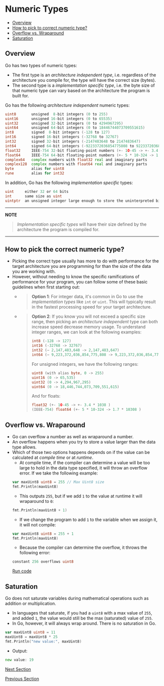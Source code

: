 # Numeric Types

- [Overview](#overview)
- [How to pick to correct numeric type?](#how-to-pick-the-correct-numeric-type)
- [Overflow vs. Wraparound](#overflow-vs-wraparound)
- [Saturation](#saturation)

## Overview

Go has two types of numeric types:

- The first type is an _architecture independent type_, i.e. regardless of the architecture you compile for, the type
  will have the correct size (bytes).
- The second type is a _implementation specific type_, i.e. the byte size of that numeric type can vary based on the
  architecture the program is built for.

Go has the following _architecture independent_ numeric types:

```go
uint8       unsigned  8-bit integers (0 to 255)
uint16      unsigned 16-bit integers (0 to 65535)
uint32      unsigned 32-bit integers (0 to 4294967295)
uint64      unsigned 64-bit integers (0 to 18446744073709551615)
int8        signed  8-bit integers (-128 to 127)
int16       signed 16-bit integers (-32768 to 32767)
int32       signed 32-bit integers (-2147483648 to 2147483647)
int64       signed 64-bit integers (-9223372036854775808 to 9223372036854775807)
float32     IEEE-754 32-bit floating-point numbers (+- 1O-45 -> +- 3.4 * 1038 )
float64     IEEE-754 64-bit floating-point numbers (+- 5 * 10-324 -> 1.7 * 10308 )
complex64   complex numbers with float32 real and imaginary parts
complex128  complex numbers with float64 real and imaginary parts
byte        alias for uint8
rune        alias for int32
```

In addition, Go has the following _implementation specific_ types:

```go
uint     either 32 or 64 bits
int      same size as uint
uintptr  an unsigned integer large enough to store the uninterpreted bits of a pointer value
```

---
__NOTE__
> _Implementation specific types_ will have their size defined by the architecture the program is compiled for.
---

## How to pick the correct numeric type?

- Picking the correct type usually has more to do with performance for the target architecture you are programming for
  than the size of the data you are working with.
- However, without needing to know the specific ramifications of performance for your program, you can follow some of
  these basic guidelines when first starting out:
    - > __Option 1__: For integer data, it's common in Go to use the _implementation types_ like `int` or `uint`. This will typically result in the fastest processing speed for your target architecture.
    - > __Option 2__: If you know you will not exceed a specific size range, then picking an _architecture independent_
      type can both increase speed decrease memory usage. To understand integer ranges, we can look at the following examples:
      > ```go
      > int8 (-128 -> 127)
      > int16 (-32768 -> 32767)
      > int32 (− 2,147,483,648 -> 2,147,483,647)
      > int64 (− 9,223,372,036,854,775,808 -> 9,223,372,036,854,775,807)
      > ```
      > For unsigned integers, we have the following ranges:
      > ```go
      > uint8 (with alias byte, 0 -> 255)
      > uint16 (0 -> 65,535)
      > uint32 (0 -> 4,294,967,295)
      > uint64 (0 -> 18,446,744,073,709,551,615)
      > ```
      > And for floats:
      > ```go
      > float32 (+- 1O-45 -> +- 3.4 * 1038 )
      > (IEEE-754) float64 (+- 5 * 10-324 -> 1.7 * 10308 )
      > ```

## Overflow vs. Wraparound

- Go can overflow a number as well as wraparound a number.
- An overflow happens when you try to store a value larger than the data type allows.
- Which of those two options happens depends on if the value can be calculated at _compile time_ or at _runtime_.
    - At compile time, if the compiler can determine a value will be too large to hold in the data type specified, it
      will throw an overflow error. If we take the following example:
    ```go
    var maxUint8 uint8 = 255 // Max Uint8 size
    fmt.Println(maxUint8)
    ```
    - This outputs `255`, but if we add `1` to the value at runtime it will wraparound to `0`:
    ```go
    fmt.Println(maxUint8 + 1)
    ```
    - If we change the program to add `1` to the variable when we assign it, it will not compile:
    ```go
    var maxUint8 uint8 = 255 + 1
    fmt.Println(maxUint8)
    ```
    - Because the compiler can determine the overflow, it throws the following error:
    ```go
    constant 256 overflows uint8
    ```
  [Run code](https://play.golang.org/p/lWanW2rZj5i)

## Saturation

Go does not saturate variables during mathematical operations such as addition or multiplication.
- In languages that saturate, if you had a `uint8` with a max value of `255`, and added `1`, the value would still be 
  the max (saturated) value of `255`.
- In Go, however, it will always wrap around. There is no saturation in Go.

```go
var maxUint8 uint8 = 11
maxUint8 = maxUint8 * 25
fmt.Println("new value:", maxUint8)
```
- Output:
```go
new value: 19
```

[Next Section](booleans.md)

[Previous Section](declaring-variables.md)




